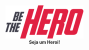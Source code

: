 <h4 align="center">	
<img src="./logo3x.png" width="250px" /><br>	
 <b>Seja um Heroi!</b>	
</h4>	

<img align="center" src=""></img>
